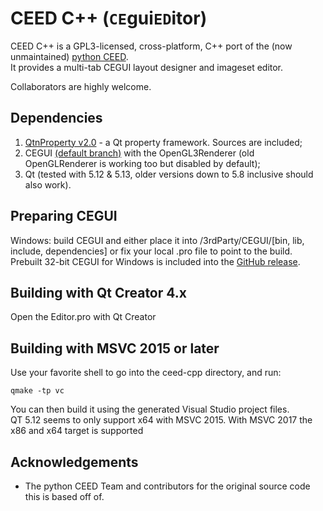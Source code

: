CEED C++ (`CE`gui`ED`itor)
===========


CEED C++ is a GPL3-licensed, cross-platform, C++ port of the (now unmaintained) [python CEED](https://bitbucket.org/cegui/ceed/).  
It provides a multi-tab CEGUI layout designer and imageset editor.

Collaborators are highly welcome.


Dependencies
-------------
1. [QtnProperty v2.0](https://github.com/qtinuum/QtnProperty) - a Qt property framework. Sources are included;
2. CEGUI [(default branch)](https://bitbucket.org/cegui/cegui/src/default/) with the OpenGL3Renderer (old OpenGLRenderer is working too but disabled by default);
3. Qt (tested with 5.12 & 5.13, older versions down to 5.8 inclusive should also work).

Preparing CEGUI
-------------
Windows: build CEGUI and either place it into /3rdParty/CEGUI/\[bin, lib, include, dependencies\] or fix your local .pro file to point to the build. Prebuilt 32-bit CEGUI for Windows is included into the [GitHub release](https://github.com/niello/ceed-cpp/releases).


Building with Qt Creator 4.x
-------------
Open the Editor.pro with Qt Creator


Building with MSVC 2015 or later
-------------
Use your favorite shell to go into the ceed-cpp directory, and run:

```
qmake -tp vc
```

You can then build it using the generated Visual Studio project files.  
QT 5.12 seems to only support x64 with MSVC 2015. With MSVC 2017 the x86 and x64 target is supported

  

Acknowledgements
----------------

- The python CEED Team and contributors for the original source code this is based off of.
